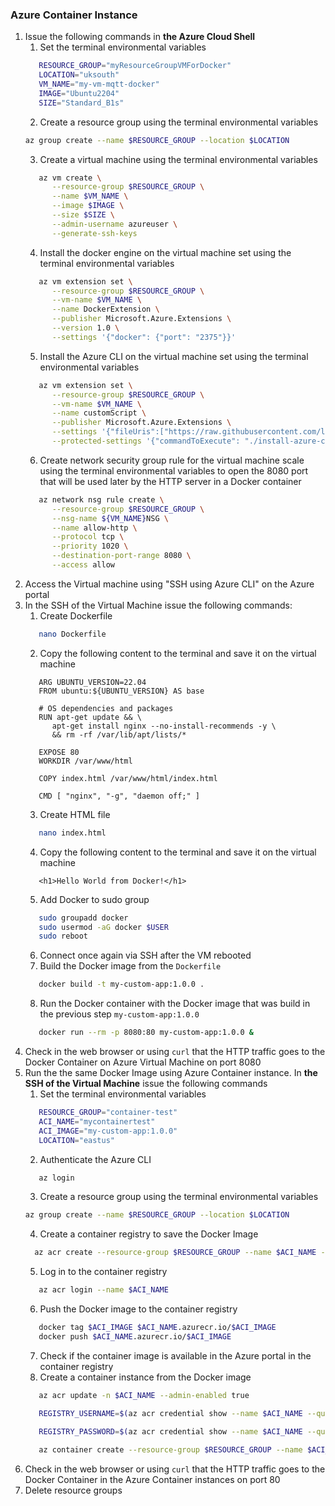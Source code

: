 ### Azure Container Instance

1. Issue the following commands in **the Azure Cloud Shell**
   1. Set the terminal environmental variables 
   ```bash
      RESOURCE_GROUP="myResourceGroupVMForDocker"
      LOCATION="uksouth"
      VM_NAME="my-vm-mqtt-docker"
      IMAGE="Ubuntu2204"
      SIZE="Standard_B1s"
   ```
   2. Create a resource group using the terminal environmental variables
   ```bash
   az group create --name $RESOURCE_GROUP --location $LOCATION
   ```
   3. Create a virtual machine using the terminal environmental variables
   ```bash
      az vm create \
         --resource-group $RESOURCE_GROUP \
         --name $VM_NAME \
         --image $IMAGE \
         --size $SIZE \
         --admin-username azureuser \
         --generate-ssh-keys
   ```
   4. Install the docker engine on the virtual machine set using the terminal environmental variables
   ```bash
      az vm extension set \
         --resource-group $RESOURCE_GROUP \
         --vm-name $VM_NAME \
         --name DockerExtension \
         --publisher Microsoft.Azure.Extensions \
         --version 1.0 \
         --settings '{"docker": {"port": "2375"}}'
   ```
   5. Install the Azure CLI on the virtual machine set using the terminal environmental variables
   ```bash
      az vm extension set \
         --resource-group $RESOURCE_GROUP \
         --vm-name $VM_NAME \
         --name customScript \
         --publisher Microsoft.Azure.Extensions \
         --settings '{"fileUris":["https://raw.githubusercontent.com/lsawicki-cdv/course-iot-cloud-computing/refs/heads/main/4-iaas-container-instance/install-azure-cli.sh"]}' \
         --protected-settings '{"commandToExecute": "./install-azure-cli.sh"}'
   ```
   6. Create network security group rule for the virtual machine scale using the terminal environmental variables to open the 8080 port that will be used later by the HTTP server in a Docker container 
   ```bash
      az network nsg rule create \
         --resource-group $RESOURCE_GROUP \
         --nsg-name ${VM_NAME}NSG \
         --name allow-http \
         --protocol tcp \
         --priority 1020 \
         --destination-port-range 8080 \
         --access allow
   ```
2. Access the Virtual machine using "SSH using Azure CLI" on the Azure portal
3. In the SSH of the Virtual Machine issue the following commands:
   1. Create Dockerfile 
   ```bash
      nano Dockerfile
   ```
   2. Copy the following content to the terminal and save it on the virtual machine
   ```
      ARG UBUNTU_VERSION=22.04
      FROM ubuntu:${UBUNTU_VERSION} AS base

      # OS dependencies and packages
      RUN apt-get update && \
         apt-get install nginx --no-install-recommends -y \
         && rm -rf /var/lib/apt/lists/*

      EXPOSE 80
      WORKDIR /var/www/html

      COPY index.html /var/www/html/index.html

      CMD [ "nginx", "-g", "daemon off;" ]
   ```
   3. Create HTML file
   ```bash
      nano index.html
   ```
   4. Copy the following content to the terminal and save it on the virtual machine
   ```
      <h1>Hello World from Docker!</h1>
   ```
   5. Add Docker to sudo group
   ```bash
      sudo groupadd docker
      sudo usermod -aG docker $USER
      sudo reboot
   ```
   6. Connect once again via SSH after the VM rebooted
   7. Build the Docker image from the `Dockerfile`
   ```bash
      docker build -t my-custom-app:1.0.0 .
   ```
   8. Run the Docker container with the Docker image that was build in the previous step `my-custom-app:1.0.0`
   ```bash
      docker run --rm -p 8080:80 my-custom-app:1.0.0 &
   ```
4. Check in the web browser or using `curl` that the HTTP traffic goes to the Docker Container on Azure Virtual Machine on port 8080
5. Run the the same Docker Image using Azure Container instance. In **the SSH of the Virtual Machine** issue the following commands
   1. Set the terminal environmental variables 
   ```bash
      RESOURCE_GROUP="container-test"
      ACI_NAME="mycontainertest"
      ACI_IMAGE="my-custom-app:1.0.0"
      LOCATION="eastus"
   ```
   2. Authenticate the Azure CLI
   ```bash
      az login
   ```
   3. Create a resource group using the terminal environmental variables
   ```bash
   az group create --name $RESOURCE_GROUP --location $LOCATION
   ```
   4. Create a container registry to save the Docker Image
   ```bash
     az acr create --resource-group $RESOURCE_GROUP --name $ACI_NAME --sku Basic
   ```
   5. Log in to the container registry
   ```bash
      az acr login --name $ACI_NAME
   ```
   6. Push the Docker image to the container registry
   ```bash
      docker tag $ACI_IMAGE $ACI_NAME.azurecr.io/$ACI_IMAGE
      docker push $ACI_NAME.azurecr.io/$ACI_IMAGE
   ```
   7. Check if the container image is available in the Azure portal in the container registry
   8. Create a container instance from the Docker image
   ```bash
      az acr update -n $ACI_NAME --admin-enabled true

      REGISTRY_USERNAME=$(az acr credential show --name $ACI_NAME --query username --output tsv)

      REGISTRY_PASSWORD=$(az acr credential show --name $ACI_NAME --query passwords[0].value --output tsv)
      
      az container create --resource-group $RESOURCE_GROUP --name $ACI_NAME --image $ACI_NAME.azurecr.io/$ACI_IMAGE --cpu 1 --memory 1 --registry-login-server $ACI_NAME.azurecr.io --registry-username $REGISTRY_USERNAME --registry-password $REGISTRY_PASSWORD --dns-name-label $ACI_NAME --ports 80
   ```
6. Check in the web browser or using `curl` that the HTTP traffic goes to the Docker Container in the Azure Container instances on port 80
7.  Delete resource groups

